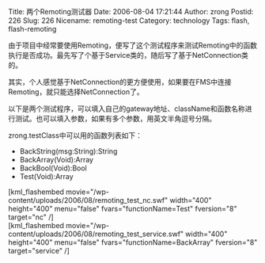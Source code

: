 Title: 两个Remoting测试器
Date: 2006-08-04 17:21:44
Author: zrong
Postid: 226
Slug: 226
Nicename: remoting-test
Category: technology
Tags: flash, flash-remoting

由于项目中经常要使用Remoting，便写了这个测试程序来测试Remoting中的函数执行是否成功。最先写了个基于Service类的，随后写了基于NetConnection类的。

其实，个人感觉基于NetConnection的更方便使用，如果要在FMS中连接Remoting，就只能选择NetConnection了。

以下是两个测试程序，可以填入自己的gateway地址、className和函数名称进行测试。也可以填入参数，如果有多个参数，用英文半角逗号分隔。

zrong.testClass中可以用的函数列表如下：<!--more-->

-   BackString(msg:String):String
-   BackArray(Void):Array
-   BackBool(Void):Bool
-   Test(Void):Array

[kml_flashembed movie="/wp-content/uploads/2006/08/remoting_test_nc.swf" width="400" height="400" menu="false" fvars="functionName=Test" fversion="8" target="nc" /]  
[kml_flashembed movie="/wp-content/uploads/2006/08/remoting_test_service.swf" width="400" height="400" menu="false" fvars="functionName=BackArray" fversion="8" target="service" /]

